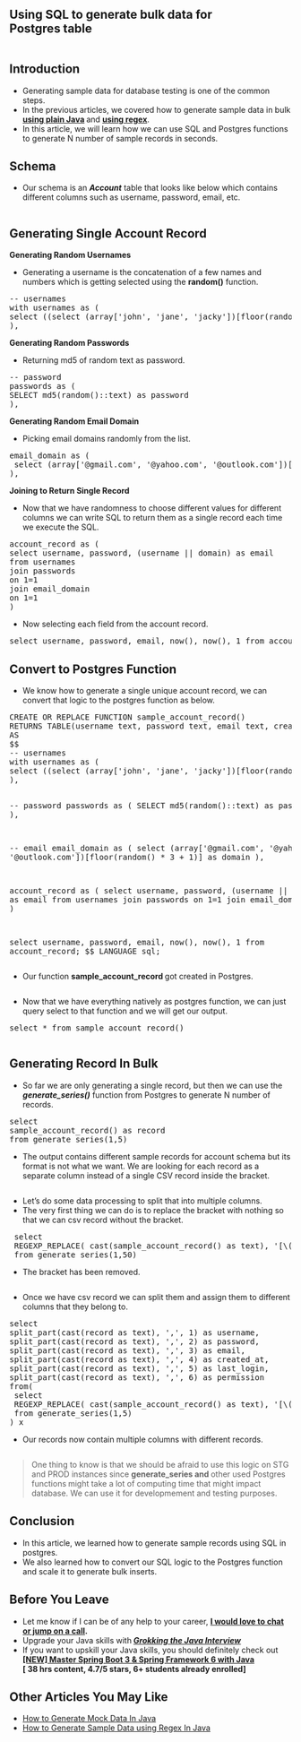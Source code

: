 <div class="entry-content clr" itemprop="text">
	
<h2>Using SQL to generate bulk data for Postgres&nbsp;table</h2>



<figure class="wp-block-image"><img decoding="async" src="https://cdn-images-1.medium.com/max/1600/1*8wUp9BxHcT7UCAyFHRZy4w.png" alt=""/></figure>



<h2><strong>Introduction</strong></h2>



<ul>
<li>Generating sample data for database testing is one of the common steps.</li>



<li>In the previous articles, we covered how to generate sample data in bulk <a href="https://medium.com/javarevisited/how-to-generate-mock-data-in-java-ff3b5f66f167" target="_blank" rel="noreferrer noopener"><strong>using plain Java</strong></a><strong> </strong>and <a href="https://medium.com/javarevisited/how-to-generate-sample-data-using-regex-in-java-1a7095be5ff0" target="_blank" rel="noreferrer noopener"><strong>using regex</strong></a>.</li>



<li>In this article, we will learn how we can use SQL and Postgres functions to generate N number of sample records in seconds.</li>
</ul>



<h2><strong>Schema</strong></h2>



<ul>
<li>Our schema is an <strong><em>Account</em></strong> table that looks like below which contains different columns such as username, password, email, etc.</li>
</ul>



<figure class="wp-block-image alignwide"><img decoding="async" src="https://cdn-images-1.medium.com/max/1600/1*ySurJrtykP2b1WOHqqfZGQ.png" alt=""/></figure>



<h2><strong>Generating Single Account Record</strong></h2>



<p><strong>Generating Random Usernames</strong></p>



<ul>
<li>Generating a username is the concatenation of a few names and numbers which is getting selected using the <strong>random()</strong> function.</li>
</ul>


<div class="wp-block-syntaxhighlighter-code "><pre class="brush: sql; title: ; notranslate" title="">
-- usernames
with usernames as (
select ((select (array&#91;'john', 'jane', 'jacky'])&#91;floor(random() * 3 + 1)]) || (floor(1000+random()*1000)::text)) as username
),
</pre></div>


<p><strong>Generating Random Passwords</strong></p>



<ul>
<li>Returning md5 of random text as password.</li>
</ul>


<div class="wp-block-syntaxhighlighter-code "><pre class="brush: sql; title: ; notranslate" title="">
-- password
passwords as (
SELECT md5(random()::text) as password
),
</pre></div>


<p><strong>Generating Random Email Domain</strong></p>



<ul>
<li>Picking email domains randomly from the list.</li>
</ul>


<div class="wp-block-syntaxhighlighter-code "><pre class="brush: sql; title: ; notranslate" title="">
email_domain as (
 select (array&#91;'@gmail.com', '@yahoo.com', '@outlook.com'])&#91;floor(random() * 3 + 1)] as domain
),
</pre></div>


<p><strong>Joining to Return Single Record</strong></p>



<ul>
<li>Now that we have randomness to choose different values for different columns we can write SQL to return them as a single record each time we execute the SQL.</li>
</ul>


<div class="wp-block-syntaxhighlighter-code "><pre class="brush: sql; title: ; notranslate" title="">
account_record as (
select username, password, (username || domain) as email 
from usernames 
join passwords
on 1=1 
join email_domain 
on 1=1
)
</pre></div>


<ul>
<li>Now selecting each field from the account record.</li>
</ul>


<div class="wp-block-syntaxhighlighter-code "><pre class="brush: sql; title: ; notranslate" title="">
select username, password, email, now(), now(), 1 from account_record;
</pre></div>


<h2><strong>Convert to Postgres Function</strong></h2>



<ul>
<li>We know how to generate a single unique account record, we can convert that logic to the postgres function as below.</li>
</ul>


<div class="wp-block-syntaxhighlighter-code "><pre class="brush: sql; title: ; notranslate" title="">
CREATE OR REPLACE FUNCTION sample_account_record() 
RETURNS TABLE(username text, password text, email text, created_at timestamp, last_login timestamp, permissions_id int)
AS 
$$
-- usernames
with usernames as (
select ((select (array&#91;'john', 'jane', 'jacky'])&#91;floor(random() * 3 + 1)]) || (floor(1000+random()*1000)::text)) as username
),

-- password
passwords as (
SELECT md5(random()::text) as password
),

-- email
email_domain as (
 select (array&#91;'@gmail.com', '@yahoo.com', '@outlook.com'])&#91;floor(random() * 3 + 1)] as domain
),

account_record as (
select username, password, (username || domain) as email 
from usernames 
join passwords
on 1=1 
join email_domain 
on 1=1
)

select username, password, email, now(), now(), 1 from account_record;
$$
LANGUAGE sql;
</pre></div>


<ul>
<li>Our function <strong>sample_account_record </strong>got created in Postgres.</li>
</ul>



<figure class="wp-block-image"><img decoding="async" src="https://cdn-images-1.medium.com/max/1600/1*-A9kCF5w_LNddmNarG2d6w.png" alt=""/></figure>



<ul>
<li>Now that we have everything natively as postgres function, we can just query select to that function and we will get our output.</li>
</ul>


<div class="wp-block-syntaxhighlighter-code "><pre class="brush: sql; title: ; notranslate" title="">
select * from sample_account_record()
</pre></div>


<figure class="wp-block-image"><img decoding="async" src="https://cdn-images-1.medium.com/max/1600/1*ObQ4py_J0nB3nlPlsyn9tA.png" alt=""/></figure>



<h2><strong>Generating Record In Bulk</strong></h2>



<ul>
<li>So far we are only generating a single record, but then we can use the <strong><em>generate_series()</em></strong> function from Postgres to generate N number of records.</li>
</ul>


<div class="wp-block-syntaxhighlighter-code "><pre class="brush: sql; title: ; notranslate" title="">
select 
sample_account_record() as record
from generate_series(1,5)
</pre></div>


<ul>
<li>The output contains different sample records for account schema but its format is not what we want. We are looking for each record as a separate column instead of a single CSV record inside the bracket.</li>
</ul>



<figure class="wp-block-image"><img decoding="async" src="https://cdn-images-1.medium.com/max/1600/1*y8DhajU7ljNrjtzzfeCejw.png" alt=""/></figure>



<ul>
<li>Let&#8217;s do some data processing to split that into multiple columns.</li>



<li>The very first thing we can do is to replace the bracket with nothing so that we can csv record without the bracket.</li>
</ul>


<div class="wp-block-syntaxhighlighter-code "><pre class="brush: sql; title: ; notranslate" title="">
 select 
 REGEXP_REPLACE( cast(sample_account_record() as text), '&#91;\(\)]', '', 'g')  as record
 from generate_series(1,50)
</pre></div>


<ul>
<li>The bracket has been removed.</li>
</ul>



<figure class="wp-block-image"><img decoding="async" src="https://cdn-images-1.medium.com/max/1600/1*JdDBlwF83QBu7as44J09Kg.png" alt=""/></figure>



<ul>
<li>Once we have csv record we can split them and assign them to different columns that they belong to.</li>
</ul>


<div class="wp-block-syntaxhighlighter-code "><pre class="brush: sql; title: ; notranslate" title="">
select 
split_part(cast(record as text), ',', 1) as username,
split_part(cast(record as text), ',', 2) as password,
split_part(cast(record as text), ',', 3) as email,
split_part(cast(record as text), ',', 4) as created_at, 
split_part(cast(record as text), ',', 5) as last_login,
split_part(cast(record as text), ',', 6) as permission
from(
 select 
 REGEXP_REPLACE( cast(sample_account_record() as text), '&#91;\(\)]', '', 'g')  as record
 from generate_series(1,5)
) x
</pre></div>


<ul>
<li>Our records now contain multiple columns with different records.</li>
</ul>



<figure class="wp-block-image"><img decoding="async" src="https://cdn-images-1.medium.com/max/1600/1*z8Qsk-zcA0f-zg3y5Q2eTA.png" alt=""/></figure>



<blockquote class="wp-block-quote">
<p>One thing to know is that we should be afraid to use this logic on STG and PROD instances since <strong>generate_series and </strong>other used Postgres functions<strong> </strong>might take a lot of computing time that might impact database. We can use it for developmement and testing purposes.</p>
</blockquote>



<h2><strong>Conclusion</strong></h2>



<ul>
<li>In this article, we learned how to generate sample records using SQL in postgres.</li>



<li>We also learned how to convert our SQL logic to the Postgres function and scale it to generate bulk inserts.</li>
</ul>



<h2><strong>Before You Leave</strong></h2>



<ul>
<li>Let me know if I can be of any help to your career, <a href="https://topmate.io/suraj_mishra" rel="noreferrer noopener" target="_blank"><strong>I would love to chat or jump on a call</strong></a><strong>.</strong></li>



<li>Upgrade your Java skills with<strong><em> </em></strong><a href="https://javinpaul.gumroad.com/l/grokking-the-java-interview-volume2?_ga=2.218786014.61875072.1682774488-469338916.1682774488&amp;_gl=1%2Alejwu6%2A_ga%2ANDY5MzM4OTE2LjE2ODI3NzQ0ODg.%2A_ga_6LJN6D94N6%2AMTY4Mjg5MzY4OC4zLjEuMTY4Mjg5MzczNC4wLjAuMA.." rel="noreferrer noopener" target="_blank"><strong><em>Grokking the Java Interview</em></strong></a></li>



<li>If you want to upskill your Java skills, you should definitely check out<br><a href="https://click.linksynergy.com/link?id=FAaRt1BJn8w&amp;offerid=1060092.4993276&amp;type=2&amp;murl=https%3A%2F%2Fwww.udemy.com%2Fcourse%2Fspring-boot-and-spring-framework-tutorial-for-beginners%2F" rel="noreferrer noopener" target="_blank"><strong>[NEW] Master Spring Boot 3 &amp; Spring Framework 6 with Java</strong></a><strong><br>[ 38 hrs content, 4.7/5 stars, 6+ students already enrolled]</strong></li>
</ul>



<h2><strong>Other Articles You May Like</strong></h2>



<ul>
<li><a href="https://medium.com/javarevisited/how-to-generate-mock-data-in-java-ff3b5f66f167" target="_blank" rel="noreferrer noopener">How to Generate Mock Data In Java</a></li>



<li><a href="https://medium.com/javarevisited/how-to-generate-sample-data-using-regex-in-java-1a7095be5ff0" target="_blank" rel="noreferrer noopener">How to Generate Sample Data using Regex In Java</a></li>
</ul>

</div>

